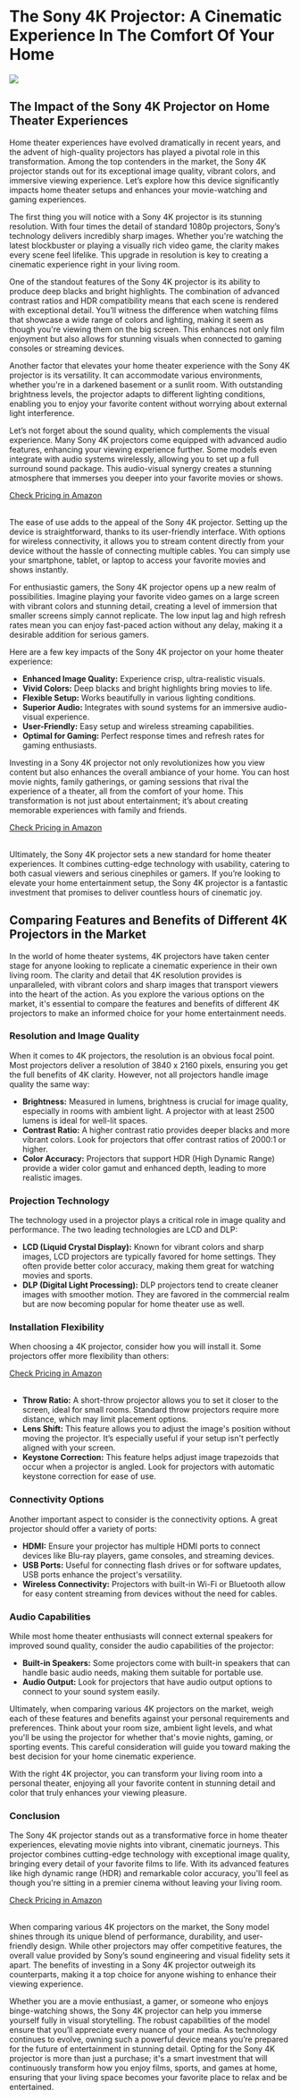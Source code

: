 <h1>The Sony 4K Projector: A Cinematic Experience In The Comfort Of Your Home</h1>
<p><img src="https://articleaigenerator.com/generated_image/The-Sony-4K-Projector-A-Cinematic-Experience-in-the-Comfort-of-Your-Home-1741674331.png"></p>
<h2>The Impact of the Sony 4K Projector on Home Theater Experiences</h2><p>Home theater experiences have evolved dramatically in recent years, and the advent of high-quality projectors has played a pivotal role in this transformation. Among the top contenders in the market, the Sony 4K projector stands out for its exceptional image quality, vibrant colors, and immersive viewing experience. Let’s explore how this device significantly impacts home theater setups and enhances your movie-watching and gaming experiences.</p>
<p>The first thing you will notice with a Sony 4K projector is its stunning resolution. With four times the detail of standard 1080p projectors, Sony’s technology delivers incredibly sharp images. Whether you're watching the latest blockbuster or playing a visually rich video game, the clarity makes every scene feel lifelike. This upgrade in resolution is key to creating a cinematic experience right in your living room.</p>
<p>One of the standout features of the Sony 4K projector is its ability to produce deep blacks and bright highlights. The combination of advanced contrast ratios and HDR compatibility means that each scene is rendered with exceptional detail. You’ll witness the difference when watching films that showcase a wide range of colors and lighting, making it seem as though you're viewing them on the big screen. This enhances not only film enjoyment but also allows for stunning visuals when connected to gaming consoles or streaming devices.</p>
<p>Another factor that elevates your home theater experience with the Sony 4K projector is its versatility. It can accommodate various environments, whether you're in a darkened basement or a sunlit room. With outstanding brightness levels, the projector adapts to different lighting conditions, enabling you to enjoy your favorite content without worrying about external light interference.</p>
<p>Let’s not forget about the sound quality, which complements the visual experience. Many Sony 4K projectors come equipped with advanced audio features, enhancing your viewing experience further. Some models even integrate with audio systems wirelessly, allowing you to set up a full surround sound package. This audio-visual synergy creates a stunning atmosphere that immerses you deeper into your favorite movies or shows.</p>
<a href="https://amzn.to/4hnSucM">Check Pricing in Amazon</a><br><br><p>The ease of use adds to the appeal of the Sony 4K projector. Setting up the device is straightforward, thanks to its user-friendly interface. With options for wireless connectivity, it allows you to stream content directly from your device without the hassle of connecting multiple cables. You can simply use your smartphone, tablet, or laptop to access your favorite movies and shows instantly.</p>
<p>For enthusiastic gamers, the Sony 4K projector opens up a new realm of possibilities. Imagine playing your favorite video games on a large screen with vibrant colors and stunning detail, creating a level of immersion that smaller screens simply cannot replicate. The low input lag and high refresh rates mean you can enjoy fast-paced action without any delay, making it a desirable addition for serious gamers.</p>
<p>Here are a few key impacts of the Sony 4K projector on your home theater experience:</p>
<ul>
    <li><strong>Enhanced Image Quality:</strong> Experience crisp, ultra-realistic visuals.</li>
    <li><strong>Vivid Colors:</strong> Deep blacks and bright highlights bring movies to life.</li>
    <li><strong>Flexible Setup:</strong> Works beautifully in various lighting conditions.</li>
    <li><strong>Superior Audio:</strong> Integrates with sound systems for an immersive audio-visual experience.</li>
    <li><strong>User-Friendly:</strong> Easy setup and wireless streaming capabilities.</li>
    <li><strong>Optimal for Gaming:</strong> Perfect response times and refresh rates for gaming enthusiasts.</li>
</ul>
<p>Investing in a Sony 4K projector not only revolutionizes how you view content but also enhances the overall ambiance of your home. You can host movie nights, family gatherings, or gaming sessions that rival the experience of a theater, all from the comfort of your home. This transformation is not just about entertainment; it’s about creating memorable experiences with family and friends.</p>
<a href="https://amzn.to/4hnSucM">Check Pricing in Amazon</a><br><br><p>Ultimately, the Sony 4K projector sets a new standard for home theater experiences. It combines cutting-edge technology with usability, catering to both casual viewers and serious cinephiles or gamers. If you’re looking to elevate your home entertainment setup, the Sony 4K projector is a fantastic investment that promises to deliver countless hours of cinematic joy.</p><h2>Comparing Features and Benefits of Different 4K Projectors in the Market</h2><p>In the world of home theater systems, 4K projectors have taken center stage for anyone looking to replicate a cinematic experience in their own living room. The clarity and detail that 4K resolution provides is unparalleled, with vibrant colors and sharp images that transport viewers into the heart of the action. As you explore the various options on the market, it's essential to compare the features and benefits of different 4K projectors to make an informed choice for your home entertainment needs.</p>
<h3>Resolution and Image Quality</h3>
<p>When it comes to 4K projectors, the resolution is an obvious focal point. Most projectors deliver a resolution of 3840 x 2160 pixels, ensuring you get the full benefits of 4K clarity. However, not all projectors handle image quality the same way:</p>
<ul>
    <li><strong>Brightness:</strong> Measured in lumens, brightness is crucial for image quality, especially in rooms with ambient light. A projector with at least 2500 lumens is ideal for well-lit spaces.</li>
    <li><strong>Contrast Ratio:</strong> A higher contrast ratio provides deeper blacks and more vibrant colors. Look for projectors that offer contrast ratios of 2000:1 or higher.</li>
    <li><strong>Color Accuracy:</strong> Projectors that support HDR (High Dynamic Range) provide a wider color gamut and enhanced depth, leading to more realistic images.</li>
</ul>
<h3>Projection Technology</h3>
<p>The technology used in a projector plays a critical role in image quality and performance. The two leading technologies are LCD and DLP:</p>
<ul>
    <li><strong>LCD (Liquid Crystal Display):</strong> Known for vibrant colors and sharp images, LCD projectors are typically favored for home settings. They often provide better color accuracy, making them great for watching movies and sports.</li>
    <li><strong>DLP (Digital Light Processing):</strong> DLP projectors tend to create cleaner images with smoother motion. They are favored in the commercial realm but are now becoming popular for home theater use as well.</li>
</ul>
<h3>Installation Flexibility</h3>
<p>When choosing a 4K projector, consider how you will install it. Some projectors offer more flexibility than others:</p>
<a href="https://amzn.to/4hnSucM">Check Pricing in Amazon</a><br><br><ul>
    <li><strong>Throw Ratio:</strong> A short-throw projector allows you to set it closer to the screen, ideal for small rooms. Standard throw projectors require more distance, which may limit placement options.</li>
    <li><strong>Lens Shift:</strong> This feature allows you to adjust the image's position without moving the projector. It’s especially useful if your setup isn't perfectly aligned with your screen.</li>
    <li><strong>Keystone Correction:</strong> This feature helps adjust image trapezoids that occur when a projector is angled. Look for projectors with automatic keystone correction for ease of use.</li>
</ul>
<h3>Connectivity Options</h3>
<p>Another important aspect to consider is the connectivity options. A great projector should offer a variety of ports:</p>
<ul>
    <li><strong>HDMI:</strong> Ensure your projector has multiple HDMI ports to connect devices like Blu-ray players, game consoles, and streaming devices.</li>
    <li><strong>USB Ports:</strong> Useful for connecting flash drives or for software updates, USB ports enhance the project's versatility.</li>
    <li><strong>Wireless Connectivity:</strong> Projectors with built-in Wi-Fi or Bluetooth allow for easy content streaming from devices without the need for cables.</li>
</ul>
<h3>Audio Capabilities</h3>
<p>While most home theater enthusiasts will connect external speakers for improved sound quality, consider the audio capabilities of the projector:</p>
<ul>
    <li><strong>Built-in Speakers:</strong> Some projectors come with built-in speakers that can handle basic audio needs, making them suitable for portable use.</li>
    <li><strong>Audio Output:</strong> Look for projectors that have audio output options to connect to your sound system easily.</li>
</ul>
<p>Ultimately, when comparing various 4K projectors on the market, weigh each of these features and benefits against your personal requirements and preferences. Think about your room size, ambient light levels, and what you'll be using the projector for whether that's movie nights, gaming, or sporting events. This careful consideration will guide you toward making the best decision for your home cinematic experience.</p> 
<p>With the right 4K projector, you can transform your living room into a personal theater, enjoying all your favorite content in stunning detail and color that truly enhances your viewing pleasure.</p><h3>Conclusion</h3><p>The Sony 4K projector stands out as a transformative force in home theater experiences, elevating movie nights into vibrant, cinematic journeys. This projector combines cutting-edge technology with exceptional image quality, bringing every detail of your favorite films to life. With its advanced features like high dynamic range (HDR) and remarkable color accuracy, you'll feel as though you're sitting in a premier cinema without leaving your living room.</p>
<a href="https://amzn.to/4hnSucM">Check Pricing in Amazon</a><br><br><p>When comparing various 4K projectors on the market, the Sony model shines through its unique blend of performance, durability, and user-friendly design. While other projectors may offer competitive features, the overall value provided by Sony’s sound engineering and visual fidelity sets it apart. The benefits of investing in a Sony 4K projector outweigh its counterparts, making it a top choice for anyone wishing to enhance their viewing experience. </p>
<p>Whether you are a movie enthusiast, a gamer, or someone who enjoys binge-watching shows, the Sony 4K projector can help you immerse yourself fully in visual storytelling. The robust capabilities of the model ensure that you’ll appreciate every nuance of your media. As technology continues to evolve, owning such a powerful device means you’re prepared for the future of entertainment in stunning detail. Opting for the Sony 4K projector is more than just a purchase; it's a smart investment that will continuously transform how you enjoy films, sports, and games at home, ensuring that your living space becomes your favorite place to relax and be entertained.</p>
